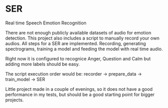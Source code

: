 # SER
 Real time Speech Emotion Recognition

There are not enough publicly available datasets of audio for emotion detection. This project also includes a script to manually record your own audios.
All steps for a SER are implemented. Recording, generating spectrograms, training a model and feeding the model with real time audio.

Right now it is configured to recognice Anger, Question and Calm but adding more labels should be easy.

The script execution order would be:
recorder -> prepare_data -> train_model -> SER

Little project made in a couple of evenings, so it does not have a good performance in my tests, but should be a good starting point for bigger projects. 
